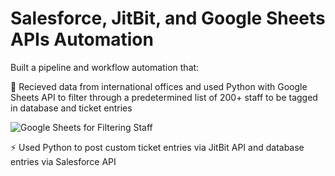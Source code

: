 # Salesforce, JitBit, and Google Sheets APIs Automation

Built a pipeline and workflow automation that:

🔎 Recieved data from international offices and used Python with Google Sheets API to filter through a predetermined list of 200+ staff to be tagged in database and ticket entries

![Google Sheets for Filtering Staff](https://nzh2534.github.io/portfolio/static/media/staff.3354d7bb72b8b63f573c.png)

⚡ Used Python to post custom ticket entries via JitBit API and database entries via Salesforce API
